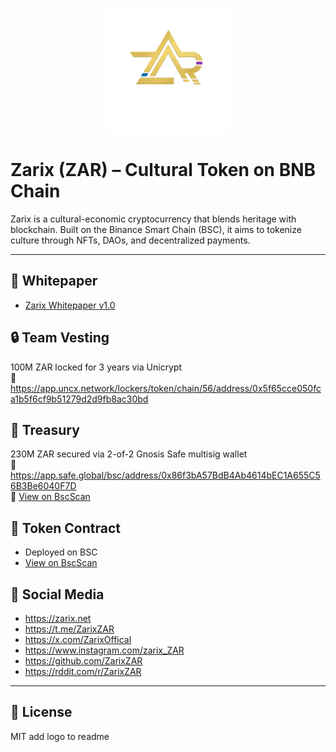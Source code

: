 <p align="center">
  <img src="Logo.png" width="200" alt="Zarix Logo">
</p>

# Zarix (ZAR) – Cultural Token on BNB Chain

Zarix is a cultural-economic cryptocurrency that blends heritage with blockchain. Built on the Binance Smart Chain (BSC), it aims to tokenize culture through NFTs, DAOs, and decentralized payments.

---

## 📄 Whitepaper
- [Zarix Whitepaper v1.0](./whitepaper/Zarix_Whitepaper_EN_v1.pdf)

## 🔒 Team Vesting
100M ZAR locked for 3 years via Unicrypt  
🔗 https://app.uncx.network/lockers/token/chain/56/address/0x5f65cce050fca1b5f6cf9b51279d2d9fb8ac30bd

## 💼 Treasury
230M ZAR secured via 2-of-2 Gnosis Safe multisig wallet  
🔗 https://app.safe.global/bsc/address/0x86f3bA57BdB4Ab4614bEC1A655C56B3Be6040F7D  
🔎 [View on BscScan](https://bscscan.com/address/0x86f3bA57BdB4Ab4614bEC1A655C56B3Be6040F7D)

## 🔗 Token Contract
- Deployed on BSC  
- [View on BscScan](https://bscscan.com/token/0x5f65cce050fca1b5f6cf9b51279d2d9fb8ac30bd)

## 📣 Social Media
- https://zarix.net
- https://t.me/ZarixZAR
- https://x.com/ZarixOffical
- https://www.instagram.com/zarix_ZAR
- https://github.com/ZarixZAR
- https://rddit.com/r/ZarixZAR


---

## 📝 License
MIT
add logo to readme
